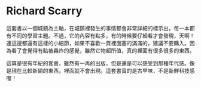 # Richard Scarry

這套書以一個城鎮為主軸，在城鎮裡發生的事情都會非常詳細的標示出，每一本都有不同的學習主題。不過，它的內容有點多，有的時候要仔細看才會發現，天啊！連這邊都還有這樣的小細節，如果不喜歡一頁裡面塞的滿滿的，建議不要購入。因為看了會覺得有點被轟炸的感覺，雖然它物超所值，真的裡面有很多很多的東西。

這算是很有年紀的套書，雖然有一再的出版，但是還是可以感受到那種年代感。像是現在比較新穎的東西，裡面就不會出現。這套書賣的是古早味，不是新鮮科技感喔！
